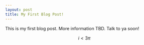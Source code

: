 ```yaml
---
layout: post
title: My First Blog Post!
---
```


This is my first blog post. More information TBD. Talk to ya soon!

$$i <3 \pi$$

